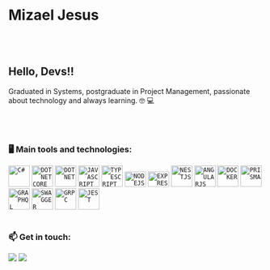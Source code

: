 </br>
</br>

<div dsplay="inline-block">
 <h1 align="left">Mizael Jesus</h1>
</div>


</br>
</br>

## Hello, Devs!!

Graduated in Systems, postgraduate in Project Management, passionate about technology and always learning. :nerd_face: :computer:
<!--
###

<h3 align="left">Statistics</h3>

###

<a href="https://github.com/anuraghazra/github-readme-stats">
  <img height=200 align="center" src="https://github-readme-stats.vercel.app/api?username=Zero-Zero-Um&show_icons=true&theme=transparent&bg_color=00000000" />
</a>
<a href="https://github.com/anuraghazra/convoychat">
  <img height=200 align="center" src="https://github-readme-stats.vercel.app/api/top-langs?username=Zero-Zero-Um&layout=compact&langs_count=8&card_width=320" />
</a>
-->
<!--
https://github.com/anuraghazra/github-readme-stats#deploy-on-your-own
-->

</br>
</br>

### 🖥️ Main tools and technologies: 

<code><img src="https://cdn.jsdelivr.net/gh/devicons/devicon/icons/csharp/csharp-original.svg" width="42px" title="C#"  /></code>
<code><img src="https://cdn.jsdelivr.net/gh/devicons/devicon/icons/dotnetcore/dotnetcore-original.svg" width="42" title="DOT NET CORE"  /></code>
<code><img src="https://cdn.jsdelivr.net/gh/devicons/devicon/icons/dot-net/dot-net-original.svg" width="42px" title="DOT NET"  /></code>
<code><img src="https://cdn.jsdelivr.net/gh/devicons/devicon/icons/javascript/javascript-original.svg" width="42px" title="JAVASCRIPT"  /></code>
<code><img src="https://cdn.jsdelivr.net/gh/devicons/devicon/icons/typescript/typescript-plain.svg" width="42px" title="TYPESCRIPT"  /></code>
<code><img src="https://cdn.jsdelivr.net/gh/devicons/devicon/icons/nodejs/nodejs-original.svg" height="30" width="42px" title="NODEJS"  /></code>
<code><img src="https://cdn.jsdelivr.net/gh/devicons/devicon/icons/express/express-original.svg" height="30" width="42px" title="EXPRESS"  /></code>
<code><img src="https://cdn.jsdelivr.net/gh/devicons/devicon/icons/nestjs/nestjs-original.svg" width="42px" title="NESTJS"  /></code>
<code><img src="https://cdn.jsdelivr.net/gh/devicons/devicon/icons/angularjs/angularjs-original.svg" width="42px" title="ANGULARJS"  /></code>
<code><img src="https://cdn.jsdelivr.net/gh/devicons/devicon/icons/docker/docker-original.svg" width="42px" title="DOCKER"  /></code>
<code><img src="https://cdn.jsdelivr.net/gh/devicons/devicon/icons/prisma/prisma-original.svg" width="42px" title="PRISMA"  /></code>
<code><img src="https://cdn.jsdelivr.net/gh/devicons/devicon/icons/graphql/graphql-plain.svg" width="42px" title="GRAPHQL"  /></code>
<code><img src="https://cdn.jsdelivr.net/gh/devicons/devicon/icons/swagger/swagger-original.svg" width="42px" title="SWAGGER"  /></code>
<code><img src="https://cdn.jsdelivr.net/gh/devicons/devicon/icons/grpc/grpc-original.svg" width="42px" title="GRPC"  /></code>
<code><img src="https://cdn.jsdelivr.net/gh/devicons/devicon/icons/jest/jest-plain.svg" width="42px" title="JEST"  /></code>
</br>
</br>

### 📫 Get in touch: 

<div align="left">
<div>
  <a href="https://www.linkedin.com/in/mizael-jesus" target="_blank"><img loading="lazy" src="https://img.shields.io/badge/-LinkedIn-%230077B5?style=for-the-badge&logo=linkedin&logoColor=white" target="_blank"></a>
  <a href = "mailto:mizaeljesus@proton.me"><img loading="lazy" src="https://img.shields.io/badge/email-6D4AFF?style=for-the-badge&logo=protonmail&logoColor=white" target="_blank"></a>
</div>

</br>
</br>

<!--

##
<p align="center">
<a href="https://github.com/Zero-Zero-Um">
  <img height="180em" src="https://github-readme-stats-eight-theta.vercel.app/api?username=Zero-Zero-Um&show_icons=true&theme=algolia&include_all_commits=true&count_private=true"/>
  <img height="180em" src="https://github-readme-stats-eight-theta.vercel.app/api/top-langs/?username=Zero-Zero-Um&layout=compact&langs_count=8&theme=algolia"/>
</a>
</p>
-->
